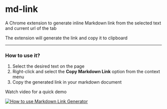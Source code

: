 # md-link
A Chrome extension to generate inline Markdown link from the selected text and current url of the tab

The extension will generate the link and copy it to clipboard

---
### How to use it?

1. Select the desired text on the page
2. Right-click and select the **Copy Markdown Link** option from the context menu
3. Copy the generated link in your markdown document

Watch video for a quick demo

[![How to use Markdown Link Generator](https://img.youtube.com/vi/9HS8XoBnn5o/0.jpg)](https://www.youtube.com/watch?v=9HS8XoBnn5o)